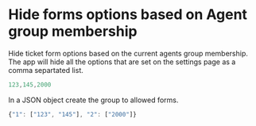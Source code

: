 Hide forms options based on Agent group membership
==================================================

Hide ticket form options based on the current agents group membership. The app will hide all the options that are set on the settings page as a comma separtated list. 

``` javascript
123,145,2000
```

In a JSON object create the group to allowed forms. 

``` javascript 
{"1": ["123", "145"], "2": ["2000"]}
```
